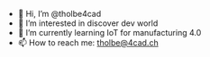 - 👋 Hi, I’m @tholbe4cad
- 👀 I’m interested in discover dev world
- 🌱 I’m currently learning IoT for manufacturing 4.0
- 📫 How to reach me: tholbe@4cad.ch

<!---
tholbe4cad/tholbe4cad is a ✨ special ✨ repository because its `README.md` (this file) appears on your GitHub profile.
You can click the Preview link to take a look at your changes.
--->

